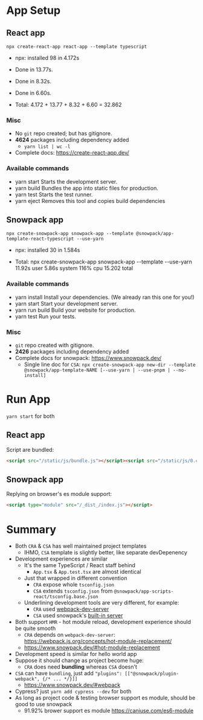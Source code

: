 # App Setup

## React app

`npx create-react-app react-app --template typescript`

* npx: installed 98 in 4.172s
* Done in 13.77s.
* Done in 8.32s.
* Done in 6.60s.

* Total: 4.172 + 13.77 + 8.32 + 6.60 = 32.862

### Misc

* No `git` repo created; but has gitignore.
* **4624** packages including dependency added
  * `yarn list | wc -l`
* Complete docs: https://create-react-app.dev/

### Available commands
* yarn start     Starts the development server.
* yarn build     Bundles the app into static files for production.
* yarn test     Starts the test runner.
* yarn eject  Removes this tool and copies build dependencies

## Snowpack app

`npx create-snowpack-app snowpack-app --template @snowpack/app-template-react-typescript --use-yarn`

* npx: installed 30 in 1.584s

* Total: npx create-snowpack-app snowpack-app --template  --use-yarn  11.92s user 5.86s system 116% cpu 15.202 total

### Available commands

* yarn install     Install your dependencies. (We already ran this one for you!)
* yarn start       Start your development server.
* yarn run build   Build your website for production.
* yarn test        Run your tests.

### Misc

* `git` repo created with gitignore.
* **2426** packages including dependency added
* Complete docs for snowpack: https://www.snowpack.dev/
  * Single line doc for `CSA`: `npx create-snowpack-app new-dir --template @snowpack/app-template-NAME [--use-yarn | --use-pnpm | --no-install]`

# Run App

`yarn start` for both

## React app

Script are bundled:

```html
<script src="/static/js/bundle.js"></script><script src="/static/js/0.chunk.js"></script><script src="/static/js/main.chunk.js"></script>
```

## Snowpack app

Replying on browser's es module support:

```html
<script type="module" src="/_dist_/index.js"></script>
```

# Summary

* Both `CRA` & `CSA` has well maintained project templates
  * IHMO, `CSA` template is slightly better, like separate devDepenency
* Development experiences are similar
  * It's the same TypeScript / React staff behind
    * `App.tsx` & `App.test.tsx` are almost identical
  * Just that wrapped in different convention
    * `CRA` expose whole `tsconfig.json`
    * `CSA` extends `tsconfig.json` from `@snowpack/app-scripts-react/tsconfig.base.json`
  * Underlining development tools are very different, for example:
    * `CRA` used [webpack-dev-server](https://webpack.js.org/configuration/dev-server/)
    * `CSA` used snowpack's [built-in server](https://www.snowpack.dev/#snowpack%E2%80%99s-dev-server)
* Both support `HMR` - hot module reload, development experience should be quite smooth
  * `CRA` depends on `webpack-dev-server`: https://webpack.js.org/concepts/hot-module-replacement/
  * https://www.snowpack.dev/#hot-module-replacement
* Development speed is similar for hello world app
* Suppose it should change as project become huge:
  * `CRA` does need **bundling** whereas `CSA` doesn't
* `CSA` can have `bundling`, just add `"plugins": [["@snowpack/plugin-webpack", {/* ... */}]]`
  * https://www.snowpack.dev/#webpack
* Cypress? just `yarn add cypress --dev` for both
* As long as project code & testing browser support es module, should be good to use snowpack
  * 91.92% brower support es module https://caniuse.com/es6-module
